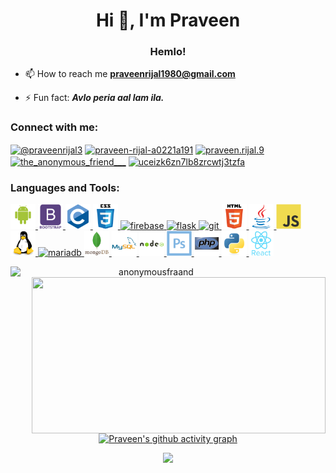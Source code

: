 <!--
**anonymousfraand/anonymousfraand** is a ✨ _special_ ✨ repository because its `README.md` (this file) appears on your GitHub profile.

Here are some ideas to get you started:

- 🔭 I’m currently student at Loyola-ICAM College of Engineering and Technology
- 🌱 I’m currently learning ...
- 👯 I’m looking to collaborate on ...
- 🤔 I’m looking for help with ...
- 💬 Ask me about ...
- 📫 How to reach me: ...
- 😄 Pronouns: ...
- ⚡ Fun fact: ...
-->


<h1 align="center">Hi 👋, I'm Praveen</h1>
<h3 align="center">Hemlo!</h3>

<!-- - 🔭 I’m currently  **Building my skills.**

- 🌱 I’m currently learning **many things.** -->

- 📫 How to reach me **praveenrijal1980@gmail.com**

- ⚡ Fun fact:  ***Avlo peria aal lam ila.***
<center>
<!--   <img src="/img/pngng.gif" align="center" alt="Welcome!" width="300"/></center>
 -->
<h3 align="left">Connect with me:</h3>
<p align="left">
<a href="https://twitter.com/@praveenrijal3" target="blank"><img align="center" src="https://raw.githubusercontent.com/rahuldkjain/github-profile-readme-generator/master/src/images/icons/Social/twitter.svg" alt="@praveenrijal3" height="30" width="40" /></a>
<a href="https://linkedin.com/in/praveen-rijal-a0221a191" target="blank"><img align="center" src="https://raw.githubusercontent.com/rahuldkjain/github-profile-readme-generator/master/src/images/icons/Social/linked-in-alt.svg" alt="praveen-rijal-a0221a191" height="30" width="40" /></a>
<a href="https://fb.com/praveen.rijal.9" target="blank"><img align="center" src="https://raw.githubusercontent.com/rahuldkjain/github-profile-readme-generator/master/src/images/icons/Social/facebook.svg" alt="praveen.rijal.9" height="30" width="40" /></a>
<a href="https://instagram.com/the_anonymous_friend___" target="blank"><img align="center" src="https://raw.githubusercontent.com/rahuldkjain/github-profile-readme-generator/master/src/images/icons/Social/instagram.svg" alt="the_anonymous_friend___" height="30" width="40" /></a>
<a href="https://www.youtube.com/c/uceizk6zn7lb8zrcwtj3tzfa" target="blank"><img align="center" src="https://raw.githubusercontent.com/rahuldkjain/github-profile-readme-generator/master/src/images/icons/Social/youtube.svg" alt="uceizk6zn7lb8zrcwtj3tzfa" height="30" width="40" /></a>
</p>


<h3 align="left">Languages and Tools:</h3>
<p align="left"> <a href="https://developer.android.com" target="_blank"> <img src="https://raw.githubusercontent.com/devicons/devicon/master/icons/android/android-original-wordmark.svg" alt="android" width="40" height="40"/> </a> <a href="https://getbootstrap.com" target="_blank"> <img src="https://raw.githubusercontent.com/devicons/devicon/master/icons/bootstrap/bootstrap-plain-wordmark.svg" alt="bootstrap" width="40" height="40"/> </a> <a href="https://www.cprogramming.com/" target="_blank"> <img src="https://raw.githubusercontent.com/devicons/devicon/master/icons/c/c-original.svg" alt="c" width="40" height="40"/> </a> <a href="https://www.w3schools.com/css/" target="_blank"> <img src="https://raw.githubusercontent.com/devicons/devicon/master/icons/css3/css3-original-wordmark.svg" alt="css3" width="40" height="40"/> </a> <a href="https://firebase.google.com/" target="_blank"> <img src="https://www.vectorlogo.zone/logos/firebase/firebase-icon.svg" alt="firebase" width="40" height="40"/> </a> <a href="https://flask.palletsprojects.com/" target="_blank"> <img src="https://www.vectorlogo.zone/logos/pocoo_flask/pocoo_flask-icon.svg" alt="flask" width="40" height="40"/> </a> <a href="https://git-scm.com/" target="_blank"> <img src="https://www.vectorlogo.zone/logos/git-scm/git-scm-icon.svg" alt="git" width="40" height="40"/> </a> <a href="https://www.w3.org/html/" target="_blank"> <img src="https://raw.githubusercontent.com/devicons/devicon/master/icons/html5/html5-original-wordmark.svg" alt="html5" width="40" height="40"/> </a> <a href="https://www.java.com" target="_blank"> <img src="https://raw.githubusercontent.com/devicons/devicon/master/icons/java/java-original.svg" alt="java" width="40" height="40"/> </a> <a href="https://developer.mozilla.org/en-US/docs/Web/JavaScript" target="_blank"> <img src="https://raw.githubusercontent.com/devicons/devicon/master/icons/javascript/javascript-original.svg" alt="javascript" width="40" height="40"/> </a> <a href="https://www.linux.org/" target="_blank"> <img src="https://raw.githubusercontent.com/devicons/devicon/master/icons/linux/linux-original.svg" alt="linux" width="40" height="40"/> </a> <a href="https://mariadb.org/" target="_blank"> <img src="https://www.vectorlogo.zone/logos/mariadb/mariadb-icon.svg" alt="mariadb" width="40" height="40"/> </a> <a href="https://www.mongodb.com/" target="_blank"> <img src="https://raw.githubusercontent.com/devicons/devicon/master/icons/mongodb/mongodb-original-wordmark.svg" alt="mongodb" width="40" height="40"/> </a> <a href="https://www.mysql.com/" target="_blank"> <img src="https://raw.githubusercontent.com/devicons/devicon/master/icons/mysql/mysql-original-wordmark.svg" alt="mysql" width="40" height="40"/> </a> <a href="https://nodejs.org" target="_blank"> <img src="https://raw.githubusercontent.com/devicons/devicon/master/icons/nodejs/nodejs-original-wordmark.svg" alt="nodejs" width="40" height="40"/> </a> <a href="https://www.photoshop.com/en" target="_blank"> <img src="https://raw.githubusercontent.com/devicons/devicon/master/icons/photoshop/photoshop-line.svg" alt="photoshop" width="40" height="40"/> </a> <a href="https://www.php.net" target="_blank"> <img src="https://raw.githubusercontent.com/devicons/devicon/master/icons/php/php-original.svg" alt="php" width="40" height="40"/> </a> <a href="https://www.python.org" target="_blank"> <img src="https://raw.githubusercontent.com/devicons/devicon/master/icons/python/python-original.svg" alt="python" width="40" height="40"/> </a> <a href="https://reactjs.org/" target="_blank"> <img src="https://raw.githubusercontent.com/devicons/devicon/master/icons/react/react-original-wordmark.svg" alt="react" width="40" height="40"/> </a> </p>

<p><img align="left" src="https://github-readme-streak-stats.herokuapp.com/?user=anonymousfraand&theme=algolia"  width = "450" alt="anonymousfraand" />
</p> 
<img align="right"  width = "470" height ="250" src="https://github-readme-stats.vercel.app/api?username=anonymousfraand&show_icons=true&count_private=true&theme=algolia &bg_color=0d1117&text_color=FFF" >

<!-- <p align="left">
 
   <a href="https://github.com/anonymousfraand/Gods-Plan"><img src="https://github-readme-stats.vercel.app/api/pin/?username=anonymousfraand&repo=Gods-Plan&theme=light&bg_color=0d1117&text_color=FFF" /></a>
<!--   <a href="https://github.com/rohanjebaraj172002/One-Note"><img src="https://github-readme-stats.vercel.app/api/pin/?username=rohanjebaraj172002&repo=One-Note&theme=yellow&bg_color=0d1117&text_color=FFF" /></a> -->
</p> 

[![Praveen's github activity graph](https://activity-graph.herokuapp.com/graph?username=anonymousfraand&theme=react-dark )](https://github.com/anonymousfraand)


![](https://komarev.com/ghpvc/?username=anonymousfraand&color=blue)
